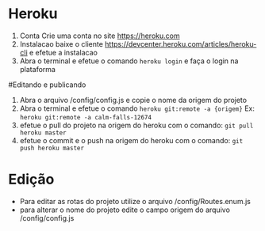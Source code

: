 # Heroku

1. Conta
   Crie uma conta no site https://heroku.com
2. Instalacao
   baixe o cliente https://devcenter.heroku.com/articles/heroku-cli e efetue a instalacao
3. Abra o terminal e efetue o comando `heroku login` e faça o login na plataforma

#Editando e publicando

1. Abra o arquivo /config/config.js e copie o nome da origem do projeto
2. Abra o terminal e efetue o comando `heroku git:remote -a {origem}`
   Ex: `heroku git:remote -a calm-falls-12674`
3. efetue o pull do projeto na origem do heroku com o comando: `git pull heroku master`
4. efetue o commit e o push na origem do heroku com o comando: `git push heroku master`


# Edição

- Para editar as rotas do projeto utilize o arquivo /config/Routes.enum.js
- para alterar o nome do projeto edite o campo origem do arquivo /config/config.js
